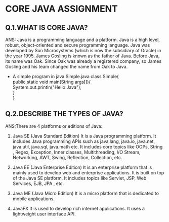 # CORE JAVA ASSIGNMENT
## Q.1.WHAT IS CORE JAVA?
ANS: Java is a programming language and a platform. Java is a high level, robust, object-oriented and secure programming language.
Java was developed by Sun Microsystems (which is now the subsidiary of Oracle) in the year 1995. James Gosling is known as the father of Java. Before Java, its name was Oak. Since Oak was already a registered company, so James Gosling and his team changed the name from Oak to Java.
- A simple program in java
Simple.java
class Simple{  
    public static void main(String args[]){  
     System.out.println("Hello Java");  
    }  
} 


## Q.2.DESCRIBE THE TYPES OF JAVA?
ANS:There are 4 platforms or editions of Java:

1) Java SE (Java Standard Edition)
It is a Java programming platform. It includes Java programming APIs such as java.lang, java.io, java.net, java.util, java.sql, java.math etc. It includes core topics like OOPs, String
, Regex, Exception, Inner classes, Multithreading, I/O Stream, Networking, AWT, Swing, Reflection, Collection, etc.

2) Java EE (Java Enterprise Edition)
It is an enterprise platform that is mainly used to develop web and enterprise applications. It is built on top of the Java SE platform. It includes topics like Servlet, JSP, Web Services, EJB, JPA
, etc.

3) Java ME (Java Micro Edition)
It is a micro platform that is dedicated to mobile applications.

4) JavaFX
It is used to develop rich internet applications. It uses a lightweight user interface API.
